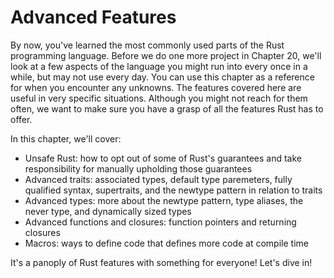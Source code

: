# Advanced Features

By now, you've learned the most commonly used parts of the Rust programming language. Before
we do one more project in Chapter 20, we'll look at a few aspects of the language you might run into
every once in a while, but may not use every day. You can use this chapter as a reference for when
you encounter any unknowns. The features covered here are useful in very specific situations.
Although you might not reach for them often, we want to make sure you have a grasp of all the features Rust
has to offer.

In this chapter, we'll cover:

* Unsafe Rust: how to opt out of some of Rust's guarantees and take responsibility for manually
  upholding those guarantees
* Advanced traits: associated types, default type paremeters, fully qualified syntax, supertraits,
  and the newtype pattern in relation to traits
* Advanced types: more about the newtype pattern, type aliases, the never type, and dynamically
  sized types
* Advanced functions and closures: function pointers and returning closures
* Macros: ways to define code that defines more code at compile time

It's a panoply of Rust features with something for everyone! Let's dive in!
